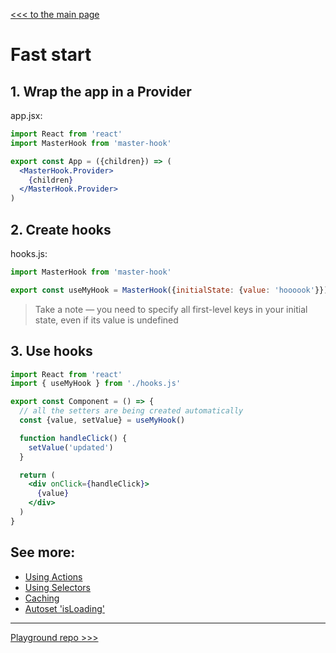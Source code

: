 [<<< to the main page](https://github.com/opium-pro/master-hook)

# Fast start

## 1. Wrap the app in a Provider
app.jsx:
```jsx
import React from 'react'
import MasterHook from 'master-hook'

export const App = ({children}) => (
  <MasterHook.Provider>
    {children}
  </MasterHook.Provider>
)
```

## 2. Create hooks
hooks.js:
```js
import MasterHook from 'master-hook'

export const useMyHook = MasterHook({initialState: {value: 'hoooook'}})
```
> Take a note — you need to specify all first-level keys in your initial state, even if its value is undefined

## 3. Use hooks
```jsx
import React from 'react'
import { useMyHook } from './hooks.js'

export const Component = () => {
  // all the setters are being created automatically
  const {value, setValue} = useMyHook()

  function handleClick() {
    setValue('updated')
  }

  return (
    <div onClick={handleClick}>
      {value}
    </div>
  )
}
```

## See more:

* [Using Actions](https://github.com/opium-pro/master-hook/blob/master/docs/ACTIONS.md)
* [Using Selectors](https://github.com/opium-pro/master-hook/blob/master/docs/SELECTORS.md)
* [Caching](https://github.com/opium-pro/master-hook/blob/master/docs/CACHING.md)
* [Autoset 'isLoading'](https://github.com/opium-pro/master-hook/blob/master/docs/IS_LOADING.md)
---
[Playground repo >>>](https://github.com/opium-pro/master-hook-playground)
